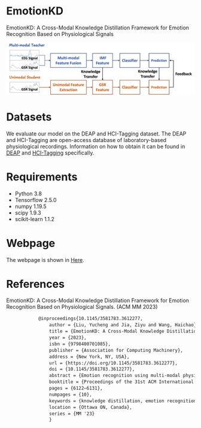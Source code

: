# EmotionKD

EmotionKD: A Cross-Modal Knowledge Distillation Framework for Emotion Recognition Based on Physiological Signals


![model_architecture](figures/pipeline.png)


# Datasets

 We evaluate our model on the DEAP and HCI-Tagging dataset. The DEAP and HCI-Tagging are open-access database of laboratory-based physiological recordings. Information on how to obtain it can be found in [DEAP](https://deap.readthedocs.io/en/master/) and [HCI-Tagging](https://mahnob-db.eu/hci-tagging/) specifically.

# Requirements

- Python 3.8
- Tensorflow 2.5.0
- numpy 1.19.5
- scipy 1.9.3
- scikit-learn 1.1.2

# Webpage

The webpage is shown in [Here](https://yuchengliu-alex.github.io/EmotionKD/).

# References
EmotionKD: A Cross-Modal Knowledge Distillation Framework for Emotion Recognition Based on Physiological Signals. (ACM MM 2023)

```latex
            @inproceedings{10.1145/3581783.3612277,
                author = {Liu, Yucheng and Jia, Ziyu and Wang, Haichao},
                title = {EmotionKD: A Cross-Modal Knowledge Distillation Framework for Emotion Recognition Based on Physiological Signals},
                year = {2023},
                isbn = {9798400701085},
                publisher = {Association for Computing Machinery},
                address = {New York, NY, USA},
                url = {https://doi.org/10.1145/3581783.3612277},
                doi = {10.1145/3581783.3612277},
                abstract = {Emotion recognition using multi-modal physiological signals is an emerging field in affective computing that significantly improves performance compared to unimodal approaches. The combination of Electroencephalogram(EEG) and Galvanic Skin Response(GSR) signals are particularly effective for objective and complementary emotion recognition. However, the high cost and inconvenience of EEG signal acquisition severely hinder the popularity of multi-modal emotion recognition in real-world scenarios, while GSR signals are easier to obtain. To address this challenge, we propose EmotionKD, a framework for cross-modal knowledge distillation that simultaneously models the heterogeneity and interactivity of GSR and EEG signals under a unified framework. By using knowledge distillation, fully fused multi-modal features can be transferred to an unimodal GSR model to improve performance. Additionally, an adaptive feedback mechanism is proposed to enable the multi-modal model to dynamically adjust according to the performance of the unimodal model during knowledge distillation, which guides the unimodal model to enhance its performance in emotion recognition. Our experiment results demonstrate that the proposed model achieves state-of-the-art performance on two public datasets. Furthermore, our approach has the potential to reduce reliance on multi-modal data with lower sacrificed performance, making emotion recognition more applicable and feasible. The source code is available at https://github.com/YuchengLiu-Alex/EmotionKD},
                booktitle = {Proceedings of the 31st ACM International Conference on Multimedia},
                pages = {6122–6131},
                numpages = {10},
                keywords = {knowledge distillation, emotion recognition, galvanic skin response, affective computing, electroencephalogram},
                location = {Ottawa ON, Canada},
                series = {MM '23}
                }
```